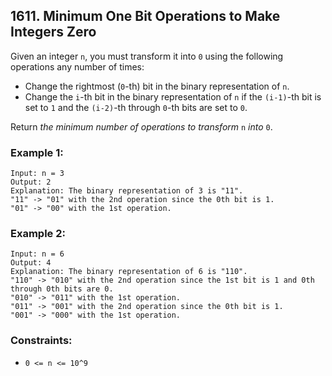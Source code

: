 ## 1611. Minimum One Bit Operations to Make Integers Zero

Given an integer ```n```, you must transform it into ```0``` using the following operations any number of times:

* Change the rightmost (```0```-th) bit in the binary representation of ```n```.
* Change the ```i```-th bit in the binary representation of ```n``` if the ```(i-1)```-th bit is set to ```1``` and the ```(i-2)```-th through ```0```-th bits are set to ```0```.

Return *the minimum number of operations to transform* ```n``` *into* ```0```.

### Example 1:
```
Input: n = 3
Output: 2
Explanation: The binary representation of 3 is "11".
"11" -> "01" with the 2nd operation since the 0th bit is 1.
"01" -> "00" with the 1st operation.
```
### Example 2:
```
Input: n = 6
Output: 4
Explanation: The binary representation of 6 is "110".
"110" -> "010" with the 2nd operation since the 1st bit is 1 and 0th through 0th bits are 0.
"010" -> "011" with the 1st operation.
"011" -> "001" with the 2nd operation since the 0th bit is 1.
"001" -> "000" with the 1st operation.
```

### Constraints:

* ```0 <= n <= 10^9```